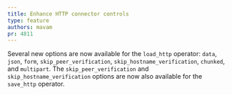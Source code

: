 ```yaml
---
title: Enhance HTTP connector controls
type: feature
authors: mavam
pr: 4811
---
```


Several new options are now available for the `load_http` operator: `data`,
`json`, `form`, `skip_peer_verification`, `skip_hostname_verification`,
`chunked`, and `multipart`. The `skip_peer_verification` and
`skip_hostname_verification` options are now also available for the `save_http`
operator.
